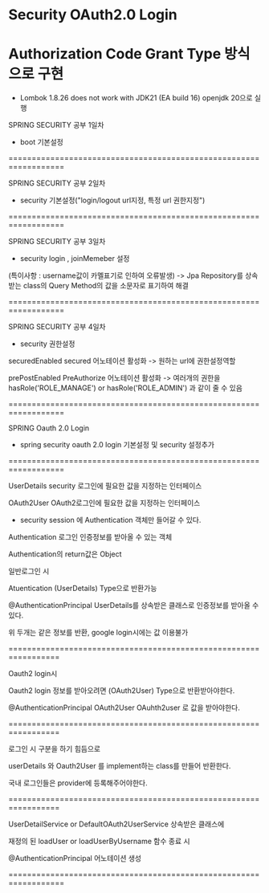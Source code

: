 # Security OAuth2.0 Login

# Authorization Code Grant Type 방식으로 구현

* Lombok 1.8.26 does not work with JDK21 (EA build 16) openjdk 20으로 실행

SPRING SECURITY 공부 1일차
* boot 기본설정

==================================================================

SPRING SECURITY 공부 2일차

* security 기본설정("login/logout url지정, 특정 url 권한지정")

==================================================================

SPRING SECURITY 공부 3일차

* security login , joinMemeber 설정
  
 (특이사항 : username값이 카멜표기로 인하여 오류발생) -> Jpa Repository를 상속받는 class의 Query Method의 값을 소문자로 표기하여 해결

==================================================================
 
SPRING SECURITY 공부 4일차

* security 권한설정

securedEnabled 
secured 어노테이션 활성화 -> 원하는 url에 권한설정역할

prePostEnabled 
PreAuthorize 어노테이션 활성화 -> 여러개의 권한을 hasRole('ROLE_MANAGE') or hasRole('ROLE_ADMIN') 과 같이 줄 수 있음


==================================================================

SPRING Oauth 2.0 Login

* spring security oauth 2.0 login 기본설정 및 security 설정추가

==================================================================

UserDetails 
security 로그인에 필요한 값을 지정하는 인터페이스

OAuth2User
OAuth2로그인에 필요한 값을 지정하는 인터페이스


* security session 에 Authentication 객체만 들어갈 수 있다.

Authentication 
로그인 인증정보를 받아올 수 있는 객체 

Authentication의 return값은 Object

일반로그인 시 

Atuentication (UserDetails) Type으로 반환가능

@AuthenticationPrincipal 
UserDetails를 상속받은 클래스로 인증정보를 받아올 수 있다.

위 두개는 같은 정보를 반환, google login시에는 값 이용불가

=================================================================

Oauth2 login시
 
Oauth2 login 정보를 받아오려면 (OAuth2User) Type으로 반환받아야한다.

@AuthenticationPrincipal OAuth2User OAuhth2user 로 값을 받아야한다.

=================================================================

로그인 시 구분을 하기 힘듬으로 

userDetails 와 Oauth2User 를 implement하는 class를 만들어 반환한다.

국내 로그인들은 provider에 등록해주어야한다.

=================================================================

UserDetailService or DefaultOAuth2UserService 상속받은 클래스에

재정의 된 loadUser or loadUserByUsername 함수 종료 시 

@AuthenticationPrincipal 어노테이션 생성


==================================================================






  
